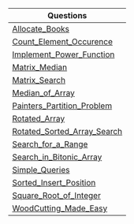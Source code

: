 | Questions |
| - |
| [Allocate_Books](https://github.com/XXDIL/IB-Prep/blob/main/Binary%20Search/Allocate_Books.cpp) |
| [Count_Element_Occurence](https://github.com/XXDIL/IB-Prep/blob/main/Binary%20Search/Count_Element_Occurence.cpp) |
| [Implement_Power_Function](https://github.com/XXDIL/IB-Prep/blob/main/Binary%20Search/Implement_Power_Function.cpp) |
| [Matrix_Median](https://github.com/XXDIL/IB-Prep/blob/main/Binary%20Search/Matrix_Median.cpp) |
| [Matrix_Search](https://github.com/XXDIL/IB-Prep/blob/main/Binary%20Search/Matrix_Search.cpp) |
| [Median_of_Array](https://github.com/XXDIL/IB-Prep/blob/main/Binary%20Search/Median_of_Array.cpp) |
| [Painters_Partition_Problem](https://github.com/XXDIL/IB-Prep/blob/main/Binary%20SearchPainters_Partition_Problem/.cpp) |
| [Rotated_Array](https://github.com/XXDIL/IB-Prep/blob/main/Binary%20Search/Rotated_Array.cpp) |
| [Rotated_Sorted_Array_Search](https://github.com/XXDIL/IB-Prep/blob/main/Binary%20Search/Rotated_Sorted_Array_Search.cpp) |
| [Search_for_a_Range](https://github.com/XXDIL/IB-Prep/blob/main/Binary%20Search/Search_for_a_Range.cpp) |
| [Search_in_Bitonic_Array](https://github.com/XXDIL/IB-Prep/blob/main/Binary%20Search/Search_in_Bitonic_Array.cpp) |
| [Simple_Queries](https://github.com/XXDIL/IB-Prep/blob/main/Binary%20Search/Simple_Queries.cpp) |
| [Sorted_Insert_Position](https://github.com/XXDIL/IB-Prep/blob/main/Binary%20Search/Sorted_Insert_Position.cpp) |
| [Square_Root_of_Integer](https://github.com/XXDIL/IB-Prep/blob/main/Binary%20Search/Square_Root_of_Integer.cpp) |
| [WoodCutting_Made_Easy](https://github.com/XXDIL/IB-Prep/blob/main/Binary%20Search/WoodCutting_Made_Easy.cpp) |
